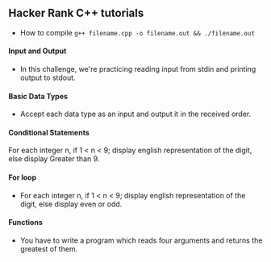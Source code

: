## Hacker Rank C++ tutorials

- How to compile
`g++ filename.cpp -o filename.out && ./filename.out`

#### Input and Output
- In this challenge, we're practicing reading input from stdin and printing output to stdout.

#### Basic Data Types
- Accept each data type as an input and output it in the received order.

#### Conditional Statements
For each integer n, if 1 < n < 9; display english representation of the digit, else display Greater than 9.

#### For loop
- For each integer n, if 1 < n < 9; display english representation of the digit, else display even or odd.

#### Functions
- You have to write a program which reads four arguments and returns the greatest of them.